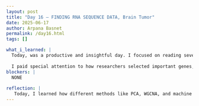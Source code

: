 ```yaml
---
layout: post
title: "Day 16 – FINDING RNA SEQUENCE DATA, Brain Tumor"
date: 2025-06-17
author: Arpana Basnet
permalink: /day16.html
tags: []

what_i_learned: |
  Today, was a productive and insightful day. I focused on reading several research papers related to cancer biomarker prediction, especially for colon and brain tumors. I learned how different studies used techniques like PCA for reducing high-dimensional data, WGCNA for identifying gene co-expression modules, and immune infiltration analysis to explore how immune cells interact with tumors. I also saw how machine learning and deep learning models like logistic regression, random forest, and CNNs—are used to classify tumor types and discover key genetic biomarkers.
  
  I paid special attention to how researchers selected important genes, applied feature selection techniques like SelectKBest and LASSO, and validated their findings using survival analysis and expression patterns. It gave me new ideas on how to improve and structure my own project more effectively.Later in the day, we also reviewed our PowerPoint presentation
blockers: |
  NONE
  
reflection: |
   Today, I learned how different methods like PCA, WGCNA, and machine learning are used in cancer biomarker research. Reading the papers helped me understand how these techniques work together to find meaningful genes. Reviewing our PowerPoint presentation made me more confident in explaining our project. 
---
```


